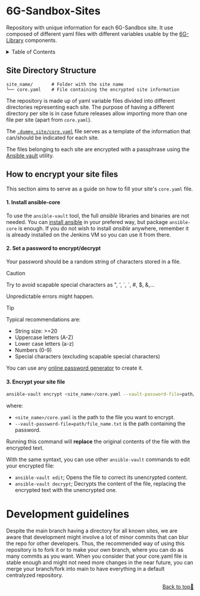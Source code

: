 <a name="readme-top"></a>

# 6G-Sandbox-Sites <!-- omit in toc -->


Repository with unique information for each 6G-Sandbox site. It use composed of different yaml files with different variables usable by the [6G-Library](https://github.com/6G-SANDBOX/6G-Library) components.


<details>
<summary>Table of Contents</summary>

- [Site Directory Structure](#site-directory-structure)
- [How to encrypt your site files](#how-to-encrypt-your-site-files)
  - [1. Install ansible-core](#1-install-ansible-core)
  - [2. Set a password to encrypt/decrypt](#2-set-a-password-to-encryptdecrypt)
  - [3. Encrypt your site file](#3-encrypt-your-site-file)
- [Development Guidelines](#development-guidelines)

</details>

## Site Directory Structure

```
site_name/       # Folder with the site name
└── core.yaml    # File containing the encrypted site information
```

The repository is made up of yaml variable files divided into different directories representing each site. The purpose of having a different directory per site is in case future releases allow importing more than one file per site (apart from `core.yaml`).

The [`.dummy_site/core.yaml`](.dummy_site/core.yaml) file serves as a template of the information that can/should be indicated for each site.

The files belonging to each site are encrypted with a passphrase using the [Ansible vault](https://docs.ansible.com/ansible/latest/vault_guide/index.html) utility.

## How to encrypt your site files

This section aims to serve as a guide on how to fill your site's `core.yaml` file.


#### 1. Install ansible-core

To use the `ansible-vault` tool, the full *ansible* libraries and binaries are not needed. You can [install ansible](https://docs.ansible.com/ansible/latest/installation_guide/installation_distros.html) in your prefered way, but package `ansible-core` is enough.
If you do not wish to install *ansible* anywhere, remember it is already installed on the Jenkins VM so you can use it from there.

#### 2. Set a password to encrypt/decrypt

Your password should be a random string of characters stored in a file.

> [!CAUTION]
> Try to avoid scapable special characters as ", ', `, ´, #, $, &,...
> 
> Unpredictable errors might happen.

> [!TIP]
> Typical recommendations are:
>
> - String size: >=20
> - Uppercase letters (A-Z)
> - Lower case letters (a-z)
> - Numbers (0-9)
> - Special characters (excluding scapable special characters)
>
> You can use any [online password generator](https://www.random.org/strings/) to create it.

#### 3. Encrypt your site file

```sh
ansible-vault encrypt <site_name>/core.yaml --vault-password-file=path/to/password.txt
```

where:

- `<site_name>/core.yaml` is the path to the file you want to encrypt.
- `--vault-password-file=path/file_name.txt` is the path containing the password.



Running this command will **replace** the original contents of the file with the encrypted text.

With the same syntaxt, you can use other `ansible-vault` commands to edit your encrypted file:
- `ansible-vault edit`; Opens the file to correct its unencrypted content.
- `ansible-vault decrypt`; Decrypts the content of the file, replacing the encrypted text with the unencrypted one.



# Development guidelines
Despite the main branch having a directory for all known sites, we are aware that development might involve a lot of minor commits that can blur the repo for other developers.
Thus, the recommended way of using this repository is to fork it or to make your own branch, where you can do as many commits as you want.
When you consider that your core.yaml file is stable enough and might not need more changes in the near future, you can merge your branch/fork into main to have everything in a default centralyzed repository.


<p align="right"><a href="#readme-top">Back to top&#x1F53C;</a></p>